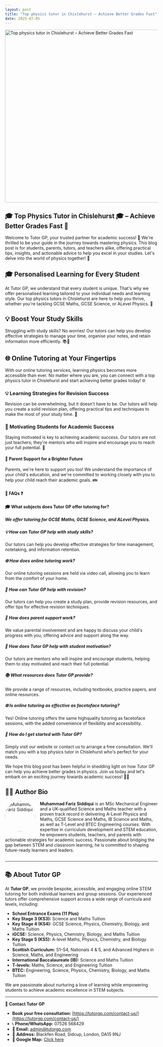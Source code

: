 ```yaml
---
layout: post
title: "Top physics tutor in Chislehurst – Achieve Better Grades Fast"
date: 2025-07-05
---
```


<img src="https://tutorgp.github.io/blogs/images/Master-A-Level-Physics-with-Personalised-Tuition-in-Sidcup.jpg" alt="Top physics tutor in Chislehurst – Achieve Better Grades Fast" width="960" height="570">

<h2>🎓 Top Physics Tutor in Chislehurst 🎓 – Achieve Better Grades Fast 🚀</h2>
<p></p>
<p>Welcome to Tutor GP, your trusted partner for academic success! 🤝️ We're thrilled to be your guide in the journey towards mastering physics. This blog post is for students, parents, tutors, and teachers alike, offering practical tips, insights, and actionable advice to help you excel in your studies. Let's delve into the world of physics together! 🔬</p>
<h2>🎓 Personalised Learning for Every Student</h2>
<p></p>
<p>At Tutor GP, we understand that every student is unique. That's why we offer personalised learning tailored to your individual needs and learning style. Our top physics tutors in Chislehurst are here to help you thrive, whether you're tackling GCSE Maths, GCSE Science, or ALevel Physics. 🌟</p>
<h2>💡 Boost Your Study Skills</h2>
<p></p>
<p>Struggling with study skills? No worries! Our tutors can help you develop effective strategies to manage your time, organise your notes, and retain information more efficiently. 📚📝</p>
<h2>🌐 Online Tutoring at Your Fingertips</h2>
<p></p>
<p>With our online tutoring services, learning physics becomes more accessible than ever. No matter where you are, you can connect with a top physics tutor in Chislehurst and start achieving better grades today! 🌐</p>
<h3>💡 Learning Strategies for Revision Success</h3>
<p></p>
<p>Revision can be overwhelming, but it doesn't have to be. Our tutors will help you create a solid revision plan, offering practical tips and techniques to make the most of your study time. 🔄</p>
<h3>🌟 Motivating Students for Academic Success</h3>
<p></p>
<p>Staying motivated is key to achieving academic success. Our tutors are not just teachers; they're mentors who will inspire and encourage you to reach your full potential. 💪</p>
<h4>🤝 Parent Support for a Brighter Future</h4>
<p></p>
<p>Parents, we're here to support you too! We understand the importance of your child's education, and we're committed to working closely with you to help your child reach their academic goals. 👪</p>
<h4>🤔 FAQs ❓</h4>
<p></p>
<h4>🎓 What subjects does Tutor GP offer tutoring for?</h4>
<p></p>
<h5>We offer tutoring for GCSE Maths, GCSE Science, and ALevel Physics.</h5>
<p></p>
<h5>💡 How can Tutor GP help with study skills?</h5>
<p></p>
<p>Our tutors can help you develop effective strategies for time management, notetaking, and information retention.</p>
<h5>🌐 How does online tutoring work?</h5>
<p></p>
<p>Our online tutoring sessions are held via video call, allowing you to learn from the comfort of your home.</p>
<h5>🌟 How can Tutor GP help with revision?</h5>
<p></p>
<p>Our tutors can help you create a study plan, provide revision resources, and offer tips for effective revision techniques.</p>
<h5>🤝 How does parent support work?</h5>
<p></p>
<p>We value parental involvement and are happy to discuss your child's progress with you, offering advice and support along the way.</p>
<h5>💪 How does Tutor GP help with student motivation?</h5>
<p></p>
<p>Our tutors are mentors who will inspire and encourage students, helping them to stay motivated and reach their full potential.</p>
<h5>📚 What resources does Tutor GP provide?</h5>
<p></p>
<p>We provide a range of resources, including textbooks, practice papers, and online resources.</p>
<h5>🌐 Is online tutoring as effective as facetoface tutoring?</h5>
<p></p>
<p>Yes! Online tutoring offers the same highquality tutoring as facetoface sessions, with the added convenience of flexibility and accessibility.</p>
<h5>🤝 How do I get started with Tutor GP?</h5>
<p></p>
<p>Simply visit our website or contact us to arrange a free consultation. We'll match you with a top physics tutor in Chislehurst who's perfect for your needs.</p>
<p>We hope this blog post has been helpful in shedding light on how Tutor GP can help you achieve better grades in physics. Join us today and let's embark on an exciting journey towards academic success! 🚀🎉</p>



## 👨‍🏫 Author Bio

<img src="https://tutorgp.github.io/blogs/images/TutorGP-Author-Siddiqui.jpg" alt="Muhammad Fariz Siddiqui" width="100" height="100" style="float:left;margin:0 15px 15px 0;border-radius:50%;">

**Muhammad Fariz Siddiqui** is an MSc Mechanical Engineer and a UK-qualified Science and Maths teacher with a proven track record in delivering A-Level Physics and Maths, GCSE Science and Maths, IB Science and Maths, as well as T-Level and BTEC Engineering courses. With expertise in curriculum development and STEM education, he empowers students, teachers, and parents with actionable strategies for academic success. Passionate about bridging the gap between STEM and classroom learning, he is committed to shaping future-ready learners and leaders.

<div style="clear:both;"></div>

---

## 📚 About Tutor GP

At **Tutor GP**, we provide bespoke, accessible, and engaging online STEM tutoring for both individual learners and group sessions. Our experienced tutors offer comprehensive support across a wide range of curricula and levels, including:

- **School Entrance Exams (11 Plus)**
- **Key Stage 3 (KS3):** Science and Maths Tuition
- **Key Stage 4 (KS4):** GCSE Science, Physics, Chemistry, Biology, and Maths Tuition
- **iGCSE:** Science, Physics, Chemistry, Biology, and Maths Tuition
- **Key Stage 5 (KS5):** A-level Maths, Physics, Chemistry, and Biology Tuition
- **Scottish Curriculum:** S1–S4, Nationals 4 & 5, and Advanced Highers in Science, Maths, and Engineering
- **International Baccalaureate (IB):** Science and Maths Tuition
- **T-levels:** Maths, Science, and Engineering Tuition
- **BTEC:** Engineering, Science, Physics, Chemistry, Biology, and Maths Tuition

We are passionate about nurturing a love of learning while empowering students to achieve academic excellence in STEM subjects.

---

📍 **Contact Tutor GP**

- **Book your free consultation:** [https://tutorgp.com/contact-us/](https://tutorgp.com/contact-us/)
- 📞 **Phone/WhatsApp:** 07526 568429  
- 📧 **Email:** admin@tutorgp.com  
- 📍 **Address:** Blackfen Road, Sidcup, London, DA15 9NJ  
- 📌 **Google Map:** [Click here](https://maps.app.goo.gl/Hm9d28HiSC9d6VQm8)


